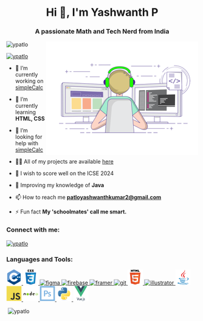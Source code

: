 <h1 align="center">Hi 👋, I'm Yashwanth P</h1>
<h3 align="center">A passionate Math and Tech Nerd from India</h3>

<img align="right" alt="coding" width="400" src="https://github.com/YPatlo/YPatlo/blob/4a268e2b785d1d01859824299e94c27a965db0ed/hi.gif">

<p align="left"> <img src="https://komarev.com/ghpvc/?username=ypatlo&label=Profile%20views&color=0e75b6&style=flat" alt="ypatlo" /> </p>

<p align="left"> <a href="https://twitter.com/ypatlo" target="blank"><img src="https://img.shields.io/twitter/follow/ypatlo?logo=twitter&style=for-the-badge" alt="ypatlo" /></a> </p>

- 🔭 I’m currently working on [simpleCalc](https://www.github.com/YPatlo//simpleCalc)

- 🌱 I’m currently learning **HTML, CSS**

- 🤝 I’m looking for help with [simpleCalc](https://www.github.com/YPatlo//simpleCalc)

- 👨‍💻 All of my projects are available [here](https://www.github.com/YPatlo?tab=repositories)

- 📝 I wish to score well on the ICSE 2024

- 💬 Improving my knowledge of **Java**

- 📫 How to reach me **patloyashwanthkumar2@gmail.com**

- ⚡ Fun fact **My 'schoolmates' call me smart.**

<h3 align="left">Connect with me:</h3>
<p align="left">
<a href="https://twitter.com/ypatlo" target="blank"><img align="center" src="https://raw.githubusercontent.com/rahuldkjain/github-profile-readme-generator/master/src/images/icons/Social/twitter.svg" alt="ypatlo" height="30" width="40" /></a>
</p>

<h3 align="left">Languages and Tools:</h3>
<p align="left"> <a href="https://www.w3schools.com/cpp/" target="_blank" rel="noreferrer"> <img src="https://raw.githubusercontent.com/devicons/devicon/master/icons/cplusplus/cplusplus-original.svg" alt="cplusplus" width="40" height="40"/> </a> <a href="https://www.w3schools.com/css/" target="_blank" rel="noreferrer"> <img src="https://raw.githubusercontent.com/devicons/devicon/master/icons/css3/css3-original-wordmark.svg" alt="css3" width="40" height="40"/> </a> <a href="https://www.figma.com/" target="_blank" rel="noreferrer"> <img src="https://www.vectorlogo.zone/logos/figma/figma-icon.svg" alt="figma" width="40" height="40"/> </a> <a href="https://firebase.google.com/" target="_blank" rel="noreferrer"> <img src="https://www.vectorlogo.zone/logos/firebase/firebase-icon.svg" alt="firebase" width="40" height="40"/> </a> <a href="https://www.framer.com/" target="_blank" rel="noreferrer"> <img src="https://www.vectorlogo.zone/logos/framer/framer-icon.svg" alt="framer" width="40" height="40"/> </a> <a href="https://git-scm.com/" target="_blank" rel="noreferrer"> <img src="https://www.vectorlogo.zone/logos/git-scm/git-scm-icon.svg" alt="git" width="40" height="40"/> </a> <a href="https://www.w3.org/html/" target="_blank" rel="noreferrer"> <img src="https://raw.githubusercontent.com/devicons/devicon/master/icons/html5/html5-original-wordmark.svg" alt="html5" width="40" height="40"/> </a> <a href="https://www.adobe.com/in/products/illustrator.html" target="_blank" rel="noreferrer"> <img src="https://www.vectorlogo.zone/logos/adobe_illustrator/adobe_illustrator-icon.svg" alt="illustrator" width="40" height="40"/> </a> <a href="https://www.java.com" target="_blank" rel="noreferrer"> <img src="https://raw.githubusercontent.com/devicons/devicon/master/icons/java/java-original.svg" alt="java" width="40" height="40"/> </a> <a href="https://developer.mozilla.org/en-US/docs/Web/JavaScript" target="_blank" rel="noreferrer"> <img src="https://raw.githubusercontent.com/devicons/devicon/master/icons/javascript/javascript-original.svg" alt="javascript" width="40" height="40"/> </a> <a href="https://nodejs.org" target="_blank" rel="noreferrer"> <img src="https://raw.githubusercontent.com/devicons/devicon/master/icons/nodejs/nodejs-original-wordmark.svg" alt="nodejs" width="40" height="40"/> </a> <a href="https://www.photoshop.com/en" target="_blank" rel="noreferrer"> <img src="https://raw.githubusercontent.com/devicons/devicon/master/icons/photoshop/photoshop-line.svg" alt="photoshop" width="40" height="40"/> </a> <a href="https://www.python.org" target="_blank" rel="noreferrer"> <img src="https://raw.githubusercontent.com/devicons/devicon/master/icons/python/python-original.svg" alt="python" width="40" height="40"/> </a> <a href="https://vuejs.org/" target="_blank" rel="noreferrer"> <img src="https://raw.githubusercontent.com/devicons/devicon/master/icons/vuejs/vuejs-original-wordmark.svg" alt="vuejs" width="40" height="40"/> </a> </p>

<p>&nbsp;<img align="center" src="https://github-readme-stats.vercel.app/api?username=ypatlo&show_icons=true&locale=en" alt="ypatlo" /></p>
